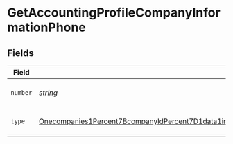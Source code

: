# GetAccountingProfileCompanyInformationPhone


## Fields

| Field                                                                                                                                                                                                                                                                                                                             | Type                                                                                                                                                                                                                                                                                                                              | Required                                                                                                                                                                                                                                                                                                                          | Description                                                                                                                                                                                                                                                                                                                       | Example                                                                                                                                                                                                                                                                                                                           |
| --------------------------------------------------------------------------------------------------------------------------------------------------------------------------------------------------------------------------------------------------------------------------------------------------------------------------------- | --------------------------------------------------------------------------------------------------------------------------------------------------------------------------------------------------------------------------------------------------------------------------------------------------------------------------------- | --------------------------------------------------------------------------------------------------------------------------------------------------------------------------------------------------------------------------------------------------------------------------------------------------------------------------------- | --------------------------------------------------------------------------------------------------------------------------------------------------------------------------------------------------------------------------------------------------------------------------------------------------------------------------------- | --------------------------------------------------------------------------------------------------------------------------------------------------------------------------------------------------------------------------------------------------------------------------------------------------------------------------------- |
| `number`                                                                                                                                                                                                                                                                                                                          | *string*                                                                                                                                                                                                                                                                                                                          | :heavy_check_mark:                                                                                                                                                                                                                                                                                                                | A phone number.                                                                                                                                                                                                                                                                                                                   | +44 25691 154789                                                                                                                                                                                                                                                                                                                  |
| `type`                                                                                                                                                                                                                                                                                                                            | [Onecompanies1Percent7BcompanyIdPercent7D1data1infoGetResponses200ContentApplication1jsonSchemaPropertiesPhoneNumbersItemsDefinitionsPhoneNumberType](../../models/shared/Onecompanies1Percent7BcompanyIdPercent7D1data1infoGetResponses200ContentApplication1jsonSchemaPropertiesPhoneNumbersItemsDefinitionsPhoneNumberType.md) | :heavy_check_mark:                                                                                                                                                                                                                                                                                                                | The type of phone number                                                                                                                                                                                                                                                                                                          |                                                                                                                                                                                                                                                                                                                                   |